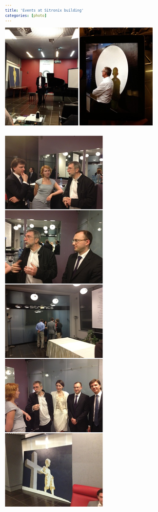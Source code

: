 ```yaml
---
title: 'Events at Sitronix building'
categories: [photo]
---
```

<span></span>
<img alt="" src="./img/1-IMG_0099.jpeg" class="img-thumbnail pull-left"/>
<img alt="" src="./img/2-IMG_0103.jpeg" class="img-thumbnail pull-left"/>

<br style="clear:both;">
<img alt="" src="./img/3-IMG_0105.jpeg" class="img-thumbnail pull-left"/>
<img alt="" src="./img/4-IMG_0106.jpeg" class="img-thumbnail pull-left"/>
<img alt="" src="./img/5-IMG_0108.jpeg" class="img-thumbnail pull-left"/>
<img alt="" src="./img/6-IMG_0116.jpeg" class="img-thumbnail pull-left"/>
<img alt="" src="./img/7-IMG_0124.jpeg" class="img-thumbnail pull-left"/>
